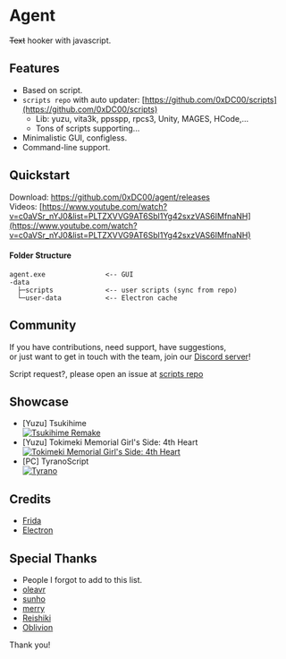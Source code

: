 # Agent
~~Text~~ hooker with javascript.

## Features
- Based on script.
- `scripts repo` with auto updater: [https://github.com/0xDC00/scripts](https://github.com/0xDC00/scripts)
  + Lib: yuzu, vita3k, ppsspp, rpcs3, Unity, MAGES, HCode,...
  + Tons of scripts supporting...
- Minimalistic GUI, configless.
- Command-line support.

## Quickstart
Download: <https://github.com/0xDC00/agent/releases>\
Videos: [https://www.youtube.com/watch?v=c0aVSr_nYJ0&list=PLTZXVVG9AT6Sbl1Yg42sxzVAS6IMfnaNH](https://www.youtube.com/watch?v=c0aVSr_nYJ0&list=PLTZXVVG9AT6Sbl1Yg42sxzVAS6IMfnaNH)
#### Folder Structure
```
agent.exe               <-- GUI
-data
  ├─scripts             <-- user scripts (sync from repo)
  └─user-data           <-- Electron cache
```

## Community
If you have contributions, need support, have suggestions,\
or just want to get in touch with the team, join our [Discord server](https://discord.gg/cdmSkXR7j8)!

Script request?, please open an issue at [scripts repo](https://github.com/0xDC00/scripts/issues)

## Showcase
- [Yuzu] Tsukihime\
  [![Tsukihime Remake](https://img.youtube.com/vi/SD_nO59p0mk/1.jpg)](https://youtu.be/SD_nO59p0mk)
- [Yuzu] Tokimeki Memorial Girl's Side: 4th Heart\
  [![Tokimeki Memorial Girl's Side: 4th Heart](https://img.youtube.com/vi/yvajP5Wtp6U/1.jpg)](https://youtu.be/yvajP5Wtp6U)
- [PC] TyranoScript\
  [![Tyrano](https://img.youtube.com/vi/ZfBEBHd6J7w/1.jpg)](https://youtu.be/ZfBEBHd6J7w)

## Credits
- [Frida](https://github.com/frida/frida)
- [Electron](https://github.com/electron/electron)

## Special Thanks
- People I forgot to add to this list.
- [oleavr](https://github.com/oleavr)
- [sunho](https://github.com/sunho)
- [merry](https://github.com/merryhime)
- [Reishiki](https://www.facebook.com/otomevn)
- [Oblivion](https://discord.com/invite/YE59VVK)

Thank you!
